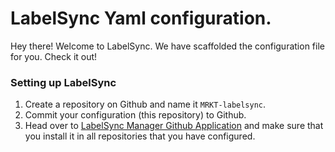 # LabelSync Yaml configuration.

Hey there! Welcome to LabelSync. We have scaffolded the configuration file for you. Check it out!

### Setting up LabelSync

1. Create a repository on Github and name it `MRKT-labelsync`.
1. Commit your configuration (this repository) to Github.
1. Head over to [LabelSync Manager Github Application](https://github.com/apps/labelsync-manager) and make sure that you install it in all repositories that you have configured.
